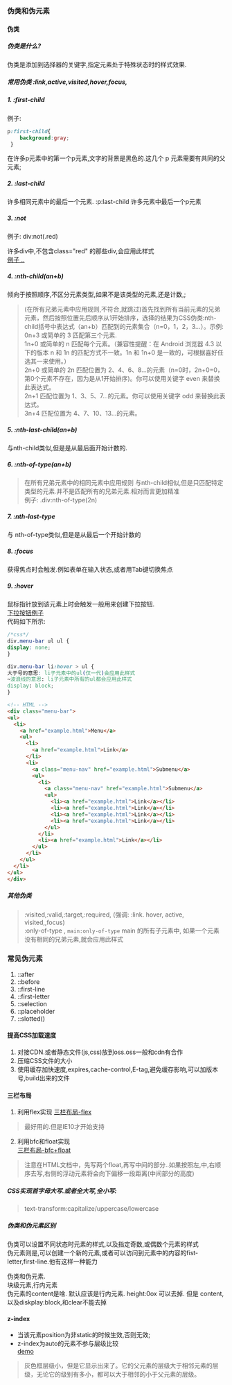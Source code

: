
### 伪类和伪元素

#### 伪类
##### 伪类是什么?
伪类是添加到选择器的关键字,指定元素处于特殊状态时的样式效果.
##### 常用伪类 :link,active,visited,hover,focus,
##### 1. :first-child
例子:  
```css
p:first-child{  
    background:gray;  
 }  
  ```
  在许多p元素中的第一个p元素,文字的背景是黑色的.这几个 p 元素需要有共同的父元素;  
  
 ##### 2. :last-child  
 
 许多相同元素中的最后一个元素.
 :p:last-child 许多元素中最后一个p元素
 ##### 3. :not  
 
 例子:  div:not(.red)  
 
 许多div中,不包含class="red" 的那些div,会应用此样式  
 [例子  ..](https://jsfiddle.net/areYouOk/arhw6kgm/)
 ##### 4. :nth-child(an+b)  
 倾向于按照顺序,不区分元素类型,如果不是该类型的元素,还是计数,;  
  > (在所有兄弟元素中应用规则,不符合,就跳过)首先找到所有当前元素的兄弟元素，然后按照位置先后顺序从1开始排序，选择的结果为CSS伪类:nth-child括号中表达式（an+b）匹配到的元素集合（n=0，1，2，3...）。示例:  
  > 0n+3 或简单的 3 匹配第三个元素.  
  1n+0 或简单的 n 匹配每个元素。（兼容性提醒：在 Android 浏览器 4.3 以下的版本 n 和 1n 的匹配方式不一致。1n 和 1n+0 是一致的，可根据喜好任选其一来使用。）  
  2n+0 或简单的 2n 匹配位置为 2、4、6、8...的元素（n=0时，2n+0=0，第0个元素不存在，因为是从1开始排序)。你可以使用关键字 even 来替换此表达式。  
  2n+1 匹配位置为 1、3、5、7...的元素。你可以使用关键字 odd 来替换此表达式。  
  3n+4 匹配位置为 4、7、10、13...的元素。
  
  ##### 5. :nth-last-child(an+b)    
  
  与nth-child类似,但是是从最后面开始计数的.  
  ##### 6. :nth-of-type(an+b)  
  >在所有兄弟元素中的相同元素中应用规则
  与nth-child相似,但是只匹配特定类型的元素.并不是匹配所有的兄弟元素.相对而言更加精准  
  例子:    .div:nth-of-type(2n)  
  
  ##### 7. :nth-last-type  
  与 nth-of-type类似,但是是从最后一个开始计数的  
  ##### 8. :focus  
  获得焦点时会触发.例如表单在输入状态,或者用Tab键切换焦点  
  ##### 9. :hover
  鼠标指针放到该元素上时会触发一般用来创建下拉按钮.  
  [下拉按钮例子](https://media.prod.mdn.mozit.cloud/attachments/2012/07/09/3700/3e1094a1c7b42332b9bdef0d0b0c4a7f/css_dropdown_menu.html)  
  代码如下所示:  
  ``` css
  /*css*/
  div.menu-bar ul ul {
  display: none;
}

div.menu-bar li:hover > ul {
  大于号的意思: li子元素中的ul(仅一代)会应用此样式
  ~波浪线的意思: li子元素中所有的ul都会应用此样式
  display: block;
}
  ```  
  ```html
  <!-- HTML -->
  <div class="menu-bar">
  <ul>
    <li>
      <a href="example.html">Menu</a>
      <ul>
        <li>
          <a href="example.html">Link</a>
        </li>
        <li>
          <a class="menu-nav" href="example.html">Submenu</a>
          <ul>
            <li>
              <a class="menu-nav" href="example.html">Submenu</a>
              <ul>
                <li><a href="example.html">Link</a></li>
                <li><a href="example.html">Link</a></li>
                <li><a href="example.html">Link</a></li>
                <li><a href="example.html">Link</a></li>
              </ul>
            </li>
            <li><a href="example.html">Link</a></li>
          </ul>
        </li>
      </ul>
    </li>
  </ul>
</div>
  ```  
  
  ##### 其他伪类  
  >:visited,:valid,:target,:required,   (强调: :link. hover, active, visited,,focus)  
  > :only-of-type , `main:only-of-type` main 的所有子元素中, 如果一个元素没有相同的兄弟元素,就会应用此样式
  
### 常见伪元素
1. ::after  
2. ::before  
3. ::first-line  
4. ::first-letter    
5. ::selection  
6. ::placeholder  
7. ::slotted()

      
      

#### 提高CSS加载速度
1. 对接CDN.或者静态文件(js,css)放到oss.oss一般和cdn有合作  
2. 压缩CSS文件的大小  
3. 使用缓存加快速度,expires,cache-control,E-tag,避免缓存影响,可以加版本号,build出来的文件


    

#### 三栏布局
1. 利用flex实现
[三栏布局-flex](https://jsfiddle.net/areYouOk/6z918vf2/3/)  
> 最好用的.但是IE10才开始支持
2. 利用bfc和float实现  
[三栏布局-bfc+float](https://jsfiddle.net/areYouOk/6z918vf2/6/)  
> 注意在HTML文档中，先写两个float,再写中间的部分..如果按照左,中,右顺序去写,右侧的浮动元素将会向下偏移一段距离(中间部分的高度)

##### CSS实现首字母大写.或者全大写,全小写:  
> text-transform:capitalize/uppercase/lowercase  

 ##### 伪类和伪元素区别
 伪类可以设置不同状态时元素的样式,以及指定奇数,或偶数个元素的样式  
 伪元素则是,可以创建一个新的元素,或者可以访问到元素中的内容的fist-letter,first-line.他有这样一种能力

伪类和伪元素.  
块级元素,行内元素  
伪元素的content是啥. 默认应该是行内元素. height:0ox 可以去掉. 但是 content,以及diskplay:block,和clear不能去掉
  
#### z-index
- 当该元素position为非static的时候生效,否则无效;  
- z-index为auto的元素不参与层级比较  
[demo](https://jsfiddle.net/6k5wgujs/)
> 灰色框层级小，但是它显示出来了。它的父元素的层级大于相邻元素的层级，无论它的级别有多小，都可以大于相邻的小于父元素的层级。
